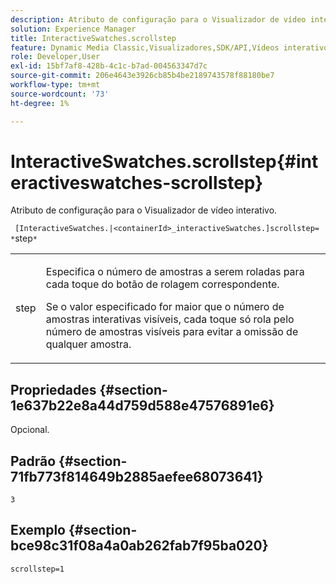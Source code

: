 ```yaml
---
description: Atributo de configuração para o Visualizador de vídeo interativo.
solution: Experience Manager
title: InteractiveSwatches.scrollstep
feature: Dynamic Media Classic,Visualizadores,SDK/API,Vídeos interativos
role: Developer,User
exl-id: 15bf7af8-428b-4c1c-b7ad-004563347d7c
source-git-commit: 206e4643e3926cb85b4be2189743578f88180be7
workflow-type: tm+mt
source-wordcount: '73'
ht-degree: 1%

---
```


# InteractiveSwatches.scrollstep{#interactiveswatches-scrollstep}

Atributo de configuração para o Visualizador de vídeo interativo.

` [InteractiveSwatches.|<containerId>_interactiveSwatches.]scrollstep= *`step`*`

<table id="table_441553CD34C94A58A9D7CBF772DEDDB6"> 
 <tbody> 
  <tr> 
   <td colname="col1"> <p> <span class="codeph"><span class="varname"> step</span></span> </p> </td> 
   <td colname="col2"> <p>Especifica o número de amostras a serem roladas para cada toque do botão de rolagem correspondente. </p> <p>Se o valor especificado for maior que o número de amostras interativas visíveis, cada toque só rola pelo número de amostras visíveis para evitar a omissão de qualquer amostra. </p> </td> 
  </tr> 
 </tbody> 
</table>

## Propriedades {#section-1e637b22e8a44d759d588e47576891e6}

Opcional.

## Padrão {#section-71fb773f814649b2885aefee68073641}

`3`

## Exemplo {#section-bce98c31f08a4a0ab262fab7f95ba020}

```
scrollstep=1
```
